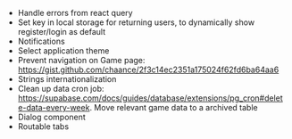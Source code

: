 - Handle errors from react query
- Set key in local storage for returning users, to dynamically show register/login as default
- Notifications
- Select application theme
- Prevent navigation on Game page: https://gist.github.com/chaance/2f3c14ec2351a175024f62fd6ba64aa6
- Strings internationalization
- Clean up data cron job: https://supabase.com/docs/guides/database/extensions/pg_cron#delete-data-every-week. Move relevant game data to a archived table
- Dialog component
- Routable tabs
